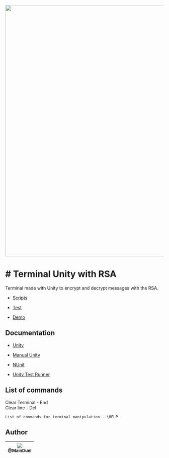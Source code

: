 
<p align="center">
    <img src="https://github.com/MainDuelo/Terminal-Unity-with-RSA/blob/master/Terminal-Unity-with-RSA.gif?raw=true" width="800">
  </a>
</p>


# # Terminal Unity with RSA
Terminal made with Unity to encrypt and decrypt messages with the RSA.

- [Scripts](https://github.com/MainDuelo/Terminal-Unity-with-RSA/tree/master/Assets/Scripts)

- [Test](https://github.com/MainDuelo/Terminal-Unity-with-RSA/tree/master/Assets/Tests/TestseEditMode)

- [Demo](https://main-duelo.itch.io/terminal-unity-with-rsa)

## Documentation
- [Unity](https://unity3d.com/)

- [Manual Unity](https://docs.unity3d.com/Manual/index.html)

- [NUnit](https://nunit.org/documentation/)

- [Unity Test Runner](https://docs.unity3d.com/Manual/testing-editortestsrunner.html)

## List of commands

Clear Terminal - End            
Clear line - Del            

``List of commands for terminal manipulation - \HELP``
                                                                              

## Author

| [<img src="https://avatars.githubusercontent.com/MainDuel?v=3&s=115"><br><sub>@MainDuel</sub>](https://github.com/MainDuel) |
| :---: |
